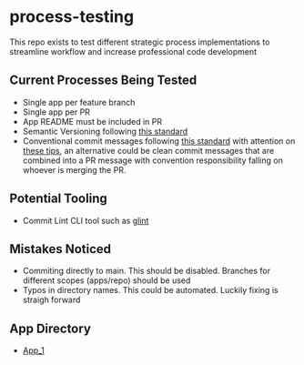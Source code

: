 # process-testing
This repo exists to test different strategic process implementations to streamline workflow and increase professional code development

## Current Processes Being Tested

- Single app per feature branch
- Single app per PR
- App README must be included in PR
- Semantic Versioning following [this standard](https://semver.org/)
- Conventional commit messages following [this standard](https://www.conventionalcommits.org/en/v1.0.0-beta.4/#specification) with attention on [these tips](https://cbea.ms/git-commit/), an alternative could be clean commit messages that are combined into a PR message with convention responsibility falling on whoever is merging the PR.

## Potential Tooling

- Commit Lint CLI tool such as [glint](https://github.com/brigand/glint?tab=readme-ov-file)

## Mistakes Noticed

- Commiting directly to main. This should be disabled. Branches for different scopes (apps/repo) should be used
- Typos in directory names. This could be automated. Luckily fixing is straigh forward

## App Directory

- [App_1](./app-1/README.md)
